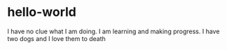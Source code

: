 # hello-world
I have no clue what I am doing. I am learning and making progress. 
I have two dogs and I love them to death
